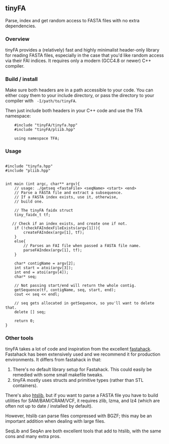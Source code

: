 tinyFA
-----------------
Parse, index and get random access to FASTA files
with no extra dependencies.

### Overview
tinyFA provides a (relatively) fast and highly minimalist header-only library
for reading FASTA files, especially in the case that you'd like random access
via their FAI indices. It requires only a modern (GCC4.8 or newer) C++ compiler.

### Build / install
Make sure both headers are in a path accessible to your code. You can either
copy them to your include directory, or pass the directory to your compiler
with ` -I/path/to/tinyFA`.

Then just include both headers in your C++ code and use the TFA namespace:

```
    #include "tinyFA/tinyfa.hpp"  
    #include "tinyFA/pliib.hpp"

    using namespace TFA;

```

### Usage

```

#include "tinyfa.hpp"
#include "pliib.hpp"


int main (int argc, char** argv){
    // usage: ./getseq <fastaFile> <seqName> <start> <end>
    // Parse a FASTA file and extract a subsequence.
    // If a FASTA index exists, use it, otherwise,
    // build one.
   
    // The tinyFA faidx struct
    tiny_faidx_t tf;
   
   // Check if an index exists, and create one if not.
    if (!checkFAIndexFileExists(argv[1])){
        createFAIndex(argv[1], tf);
    }
    else{
        // Parses an FAI file when passed a FASTA file name.
        parseFAIndex(argv[1], tf);
    }

    char* contigName = argv[2];
    int start = atoi(argv[3]);
    int end = atoi(argv[4]);
    char* seq;
    
    // Not passing start/end will return the whole contig.
    getSequence(tf, contigName, seq, start, end);
    cout << seq << endl;

    // seq gets allocated in getSequence, so you'll want to delete that.
    delete [] seq;

    return 0;
}
```

### Other tools
tinyFA takes a lot of code and inspiration from the
excellent [fastahack](https://github.com/ekg/fastahack).
Fastahack has been extensively used and we recommend it for production environments.
It differs from fastahack in that:

1. There's no default library setup for Fastahack. This could easily be remedied
   with some small makefile tweaks.  
2. tinyFA mostly uses structs and primitive types (rather than STL containers).


There's also [htslib](https://github.com/samtools/htslib), but if you want to
parse a FASTA file you have to build utilities for SAM/BAM/CRAM/VCF, it requires
zlib, lzma, and lz4 (which are often not up to date / installed by default).

However, htslib can parse files compressed with BGZF; this may be an important
addition when dealing with large files.

SeqLib and SeqAn are both excellent tools that add to htslib, with the same cons and
many extra pros.



